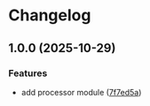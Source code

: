 # Changelog

## 1.0.0 (2025-10-29)


### Features

* add processor module ([7f7ed5a](https://github.com/Omochice/tataku-processor-markdown_section/commit/7f7ed5a7b73103a41ce1bec3a21a71b4f646d01a))
